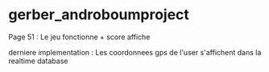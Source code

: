# gerber_androboumproject

Page 51 :
Le jeu fonctionne + score affiche

derniere implementation :
Les coordonnees gps de l'user s'affichent dans la realtime database
